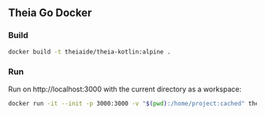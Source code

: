 ## Theia Go Docker

### Build

```bash
docker build -t theiaide/theia-kotlin:alpine .
```

### Run

Run on http://localhost:3000 with the current directory as a workspace:

```bash
docker run -it --init -p 3000:3000 -v "$(pwd):/home/project:cached" theiaide/theia-kotlin:alpine
```

